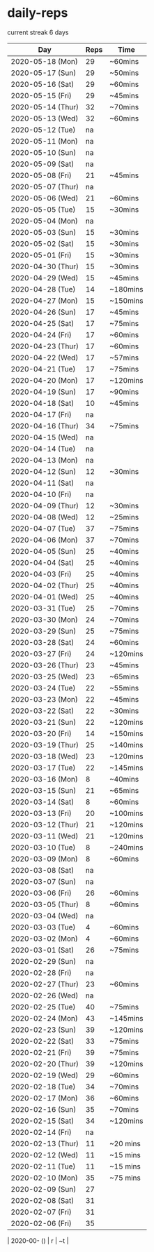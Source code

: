 # daily-reps

current streak 6 days

| Day | Reps | Time |
|-|-|-|
| 2020-05-18 (Mon)  | 29 | ~60mins  |
| 2020-05-17 (Sun)  | 29 | ~50mins  |
| 2020-05-16 (Sat)  | 29 | ~60mins  |
| 2020-05-15 (Fri)  | 29 | ~45mins  |
| 2020-05-14 (Thur) | 32 | ~70mins  |
| 2020-05-13 (Wed)  | 32 | ~60mins  |
| 2020-05-12 (Tue)  | na |          |
| 2020-05-11 (Mon)  | na |          |
| 2020-05-10 (Sun)  | na |          |
| 2020-05-09 (Sat)  | na |          |
| 2020-05-08 (Fri)  | 21 | ~45mins  |
| 2020-05-07 (Thur) | na |          |
| 2020-05-06 (Wed)  | 21 | ~60mins  |
| 2020-05-05 (Tue)  | 15 | ~30mins  |
| 2020-05-04 (Mon)  | na |          |
| 2020-05-03 (Sun)  | 15 | ~30mins  |
| 2020-05-02 (Sat)  | 15 | ~30mins  |
| 2020-05-01 (Fri)  | 15 | ~30mins  |
| 2020-04-30 (Thur) | 15 | ~30mins  |
| 2020-04-29 (Wed)  | 15 | ~45mins  |
| 2020-04-28 (Tue)  | 14 | ~180mins |
| 2020-04-27 (Mon)  | 15 | ~150mins |
| 2020-04-26 (Sun)  | 17 | ~45mins  |
| 2020-04-25 (Sat)  | 17 | ~75mins  |
| 2020-04-24 (Fri)  | 17 | ~60mins  |
| 2020-04-23 (Thur) | 17 | ~60mins  |
| 2020-04-22 (Wed)  | 17 | ~57mins  |
| 2020-04-21 (Tue)  | 17 | ~75mins  |
| 2020-04-20 (Mon)  | 17 | ~120mins |
| 2020-04-19 (Sun)  | 17 | ~90mins  |
| 2020-04-18 (Sat)  | 10 | ~45mins  |
| 2020-04-17 (Fri)  | na |          |
| 2020-04-16 (Thur) | 34 | ~75mins  |
| 2020-04-15 (Wed)  | na |          |
| 2020-04-14 (Tue)  | na |          |
| 2020-04-13 (Mon)  | na |          |
| 2020-04-12 (Sun)  | 12 | ~30mins  |
| 2020-04-11 (Sat)  | na |          |
| 2020-04-10 (Fri)  | na |          |
| 2020-04-09 (Thur) | 12 | ~30mins  |
| 2020-04-08 (Wed)  | 12 | ~25mins  |
| 2020-04-07 (Tue)  | 37 | ~75mins  |
| 2020-04-06 (Mon)  | 37 | ~70mins  |
| 2020-04-05 (Sun)  | 25 | ~40mins  |
| 2020-04-04 (Sat)  | 25 | ~40mins  |
| 2020-04-03 (Fri)  | 25 | ~40mins  |
| 2020-04-02 (Thur) | 25 | ~40mins  |
| 2020-04-01 (Wed)  | 25 | ~40mins  |
| 2020-03-31 (Tue)  | 25 | ~70mins  |
| 2020-03-30 (Mon)  | 24 | ~70mins  |
| 2020-03-29 (Sun)  | 25 | ~75mins  |
| 2020-03-28 (Sat)  | 24 | ~60mins  |
| 2020-03-27 (Fri)  | 24 | ~120mins |
| 2020-03-26 (Thur) | 23 | ~45mins  |
| 2020-03-25 (Wed)  | 23 | ~65mins  |
| 2020-03-24 (Tue)  | 22 | ~55mins  |
| 2020-03-23 (Mon)  | 22 | ~45mins  |
| 2020-03-22 (Sat)  | 22 | ~30mins  |
| 2020-03-21 (Sun)  | 22 | ~120mins |
| 2020-03-20 (Fri)  | 14 | ~150mins |
| 2020-03-19 (Thur) | 25 | ~140mins |
| 2020-03-18 (Wed)  | 23 | ~120mins |
| 2020-03-17 (Tue)  | 22 | ~145mins |
| 2020-03-16 (Mon)  | 8  | ~40mins  |
| 2020-03-15 (Sun)  | 21 | ~65mins  |
| 2020-03-14 (Sat)  | 8  | ~60mins  |
| 2020-03-13 (Fri)  | 20 | ~100mins |
| 2020-03-12 (Thur) | 21 | ~120mins |
| 2020-03-11 (Wed)  | 21 | ~120mins |
| 2020-03-10 (Tue)  | 8  | ~240mins |
| 2020-03-09 (Mon)  | 8  | ~60mins  |
| 2020-03-08 (Sat)  | na |          |
| 2020-03-07 (Sun)  | na |          |
| 2020-03-06 (Fri)  | 26 | ~60mins  |
| 2020-03-05 (Thur) | 8  | ~60mins  |
| 2020-03-04 (Wed)  | na |          |
| 2020-03-03 (Tue)  | 4  | ~60mins  |
| 2020-03-02 (Mon)  | 4  | ~60mins  |
| 2020-03-01 (Sat)  | 26 | ~75mins  |
| 2020-02-29 (Sun)  | na | |
| 2020-02-28 (Fri)  | na | |
| 2020-02-27 (Thur) | 23 | ~60mins  |
| 2020-02-26 (Wed)  | na | |
| 2020-02-25 (Tue)  | 40 | ~75mins  |
| 2020-02-24 (Mon)  | 43 | ~145mins |
| 2020-02-23 (Sun)  | 39 | ~120mins |
| 2020-02-22 (Sat)  | 33 | ~75mins  |
| 2020-02-21 (Fri)  | 39 | ~75mins  |
| 2020-02-20 (Thur) | 39 | ~120mins |
| 2020-02-19 (Wed)  | 29 | ~60mins  |
| 2020-02-18 (Tue)  | 34 | ~70mins  |
| 2020-02-17 (Mon)  | 36 | ~60mins  |
| 2020-02-16 (Sun)  | 35 | ~70mins  |
| 2020-02-15 (Sat)  | 34 | ~120mins |
| 2020-02-14 (Fri)  | na | |
| 2020-02-13 (Thur) | 11 | ~20 mins |
| 2020-02-12 (Wed)  | 11 | ~15 mins |
| 2020-02-11 (Tue)  | 11 | ~15 mins |
| 2020-02-10 (Mon)  | 35 | ~75 mins |
| 2020-02-09 (Sun)  | 27 | |
| 2020-02-08 (Sat)  | 31 | |
| 2020-02-07 (Fri)  | 31 | |
| 2020-02-06 (Fri)  | 35 | |

| 2020-00- () | r | ~t |

